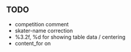 ## TODO
- competition comment
- skater-name correction
- %3.2f, %d for showing table data / centering
- content_for on <title>
- total base_value in score
- scores.total_bv, total_goe
  - score_parser recognize total base value
- score controler: competitions.season to check
- spec:
  - all filters to work

## 1.0.0-pre3
- elements/show.csv should include scores key

## 1.0.0-pre2

## 1.0.0-pre1
- pre-release
